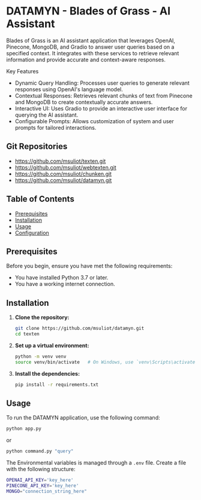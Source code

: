 # DATAMYN - Blades of Grass - AI Assistant

Blades of Grass is an AI assistant application that leverages OpenAI, Pinecone, MongoDB, and Gradio to answer user queries based on a specified context. It integrates with these services to retrieve relevant information and provide accurate and context-aware responses.

Key Features
- Dynamic Query Handling: Processes user queries to generate relevant responses using OpenAI's language model.
- Contextual Responses: Retrieves relevant chunks of text from Pinecone and MongoDB to create contextually accurate answers.
- Interactive UI: Uses Gradio to provide an interactive user interface for querying the AI assistant.
- Configurable Prompts: Allows customization of system and user prompts for tailored interactions.

## Git Repositories
- https://github.com/msuliot/texten.git
- https://github.com/msuliot/webtexten.git
- https://github.com/msuliot/chunken.git
- https://github.com/msuliot/datamyn.git

## Table of Contents
- [Prerequisites](#prerequisites)
- [Installation](#installation)
- [Usage](#usage)
- [Configuration](#configuration)

## Prerequisites

Before you begin, ensure you have met the following requirements:
- You have installed Python 3.7 or later.
- You have a working internet connection.

## Installation

1. **Clone the repository:**

    ```bash
    git clone https://github.com/msuliot/datamyn.git
    cd texten
    ```

2. **Set up a virtual environment:**

    ```bash
    python -m venv venv
    source venv/bin/activate   # On Windows, use `venv\Scripts\activate`
    ```

3. **Install the dependencies:**

    ```bash
    pip install -r requirements.txt
    ```

## Usage

To run the DATAMYN application, use the following command:

```bash
python app.py
```
or
```bash
python command.py "query"
```

The Environmental variables is managed through a `.env` file. Create a file with the following structure:
```bash
OPENAI_API_KEY='key_here'
PINECONE_API_KEY='key_here'
MONGO="connection_string_here"
```